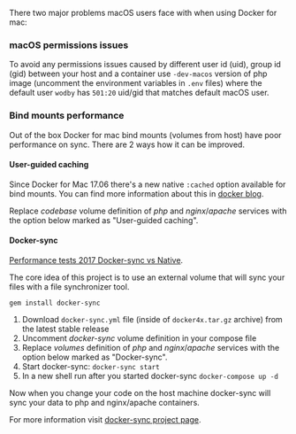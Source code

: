 There two major problems macOS users face with when using Docker for mac:

### macOS permissions issues

To avoid any permissions issues caused by different user id (uid), group id (gid) between your host and a container use `-dev-macos` version of php image (uncomment the environment variables in `.env` files) where the default user `wodby` has `501:20` uid/gid that matches default macOS user. 

### Bind mounts performance

Out of the box Docker for mac bind mounts (volumes from host) have poor performance on sync. There are 2 ways how it can  be improved.

#### User-guided caching

Since Docker for Mac 17.06 there's a new native `:cached` option available for bind mounts. You can find more information about this in [docker blog](https://blog.docker.com/2017/05/user-guided-caching-in-docker-for-mac).

Replace _codebase_ volume definition of _php_ and _nginx_/_apache_ services with the option below marked as "User-guided caching". 

#### Docker-sync

[Performance tests 2017 Docker-sync vs Native](https://docker-sync.readthedocs.io/en/latest/miscellaneous/performance.html#performance-tests-2017).

The core idea of this project is to use an external volume that will sync your files with a file synchronizer tool.

```shell
gem install docker-sync
```

1. Download `docker-sync.yml` file (inside of `docker4x.tar.gz` archive) from the latest stable release
2. Uncomment _docker-sync_ volume definition in your compose file
3. Replace _volumes_ definition of _php_ and _nginx_/_apache_ services with the option below marked as "Docker-sync".
4. Start docker-sync: `docker-sync start`
5. In a new shell run after you started docker-sync `docker-compose up -d`

Now when you change your code on the host machine docker-sync will sync your data to php and nginx/apache containers.

For more information visit [docker-sync project page](https://github.com/EugenMayer/docker-sync).
